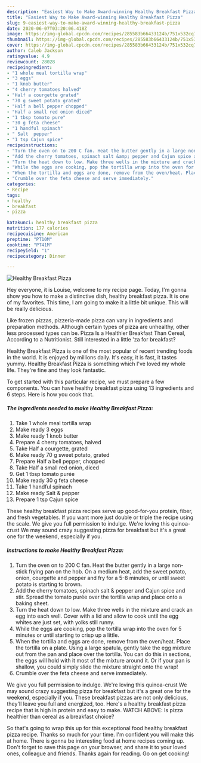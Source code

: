 ```yaml
---
description: "Easiest Way to Make Award-winning Healthy Breakfast Pizza"
title: "Easiest Way to Make Award-winning Healthy Breakfast Pizza"
slug: 9-easiest-way-to-make-award-winning-healthy-breakfast-pizza
date: 2020-06-07T03:20:06.418Z
image: https://img-global.cpcdn.com/recipes/285583b66433124b/751x532cq70/healthy-breakfast-pizza-recipe-main-photo.jpg
thumbnail: https://img-global.cpcdn.com/recipes/285583b66433124b/751x532cq70/healthy-breakfast-pizza-recipe-main-photo.jpg
cover: https://img-global.cpcdn.com/recipes/285583b66433124b/751x532cq70/healthy-breakfast-pizza-recipe-main-photo.jpg
author: Caleb Jackson
ratingvalue: 4.9
reviewcount: 28028
recipeingredient:
- "1 whole meal tortilla wrap"
- "3 eggs"
- "1 knob butter"
- "4 cherry tomatoes halved"
- "Half a courgette grated"
- "70 g sweet potato grated"
- "Half a bell pepper chopped"
- "Half a small red onion diced"
- "1 tbsp tomato pure"
- "30 g feta cheese"
- "1 handful spinach"
- " Salt  pepper"
- "1 tsp Cajun spice"
recipeinstructions:
- "Turn the oven on to 200 C fan. Heat the butter gently in a large non-stick frying pan on the hob. On a medium heat, add the sweet potato, onion, courgette and pepper and fry for a 5-8 minutes, or until sweet potato is starting to brown."
- "Add the cherry tomatoes, spinach salt &amp; pepper and Cajun spice and stir. Spread the tomato purée over the tortilla wrap and place onto a baking sheet."
- "Turn the heat down to low. Make three wells in the mixture and crack an egg into each well. Cover with a lid and allow to cook until the egg whites are just set, with yolks still runny."
- "While the eggs are cooking, pop the tortilla wrap into the oven for 5 minutes or until starting to crisp up a little."
- "When the tortilla and eggs are done, remove from the oven/heat. Place the tortilla on a plate. Using a large spatula, gently take the egg mixture out from the pan and place over the tortilla. You can do this in sections, the eggs will hold with it most of the mixture around it. Or if your pan is shallow, you could simply slide the mixture straight onto the wrap!"
- "Crumble over the feta cheese and serve immediately."
categories:
- Recipe
tags:
- healthy
- breakfast
- pizza

katakunci: healthy breakfast pizza 
nutrition: 177 calories
recipecuisine: American
preptime: "PT10M"
cooktime: "PT41M"
recipeyield: "1"
recipecategory: Dinner

---
```



![Healthy Breakfast Pizza](https://img-global.cpcdn.com/recipes/285583b66433124b/751x532cq70/healthy-breakfast-pizza-recipe-main-photo.jpg)

Hey everyone, it is Louise, welcome to my recipe page. Today, I'm gonna show you how to make a distinctive dish, healthy breakfast pizza. It is one of my favorites. This time, I am going to make it a little bit unique. This will be really delicious.

Like frozen pizzas, pizzeria-made pizza can vary in ingredients and preparation methods. Although certain types of pizza are unhealthy, other less processed types can be. Pizza Is a Healthier Breakfast Than Cereal, According to a Nutritionist. Still interested in a little &#39;za for breakfast?

Healthy Breakfast Pizza is one of the most popular of recent trending foods in the world. It is enjoyed by millions daily. It's easy, it is fast, it tastes yummy. Healthy Breakfast Pizza is something which I've loved my whole life. They're fine and they look fantastic.


To get started with this particular recipe, we must prepare a few components. You can have healthy breakfast pizza using 13 ingredients and 6 steps. Here is how you cook that.

<!--inarticleads1-->

##### The ingredients needed to make Healthy Breakfast Pizza:

1. Take 1 whole meal tortilla wrap
1. Make ready 3 eggs
1. Make ready 1 knob butter
1. Prepare 4 cherry tomatoes, halved
1. Take Half a courgette, grated
1. Make ready 70 g sweet potato, grated
1. Prepare Half a bell pepper, chopped
1. Take Half a small red onion, diced
1. Get 1 tbsp tomato purée
1. Make ready 30 g feta cheese
1. Take 1 handful spinach
1. Make ready  Salt &amp; pepper
1. Prepare 1 tsp Cajun spice


These healthy breakfast pizza recipes serve up good-for-you protein, fiber, and fresh vegetables. If you want more just double or triple the recipe using the scale. We give you full permission to indulge. We&#39;re loving this quinoa-crust We may sound crazy suggesting pizza for breakfast but it&#39;s a great one for the weekend, especially if you. 

<!--inarticleads2-->

##### Instructions to make Healthy Breakfast Pizza:

1. Turn the oven on to 200 C fan. Heat the butter gently in a large non-stick frying pan on the hob. On a medium heat, add the sweet potato, onion, courgette and pepper and fry for a 5-8 minutes, or until sweet potato is starting to brown.
1. Add the cherry tomatoes, spinach salt &amp; pepper and Cajun spice and stir. Spread the tomato purée over the tortilla wrap and place onto a baking sheet.
1. Turn the heat down to low. Make three wells in the mixture and crack an egg into each well. Cover with a lid and allow to cook until the egg whites are just set, with yolks still runny.
1. While the eggs are cooking, pop the tortilla wrap into the oven for 5 minutes or until starting to crisp up a little.
1. When the tortilla and eggs are done, remove from the oven/heat. Place the tortilla on a plate. Using a large spatula, gently take the egg mixture out from the pan and place over the tortilla. You can do this in sections, the eggs will hold with it most of the mixture around it. Or if your pan is shallow, you could simply slide the mixture straight onto the wrap!
1. Crumble over the feta cheese and serve immediately.


We give you full permission to indulge. We&#39;re loving this quinoa-crust We may sound crazy suggesting pizza for breakfast but it&#39;s a great one for the weekend, especially if you. These breakfast pizzas are not only delicious, they&#39;ll leave you full and energized, too. Here&#39;s a healthy breakfast pizza recipe that is high in protein and easy to make. WATCH ABOVE: Is pizza healthier than cereal as a breakfast choice? 

So that's going to wrap this up for this exceptional food healthy breakfast pizza recipe. Thanks so much for your time. I'm confident you will make this at home. There is gonna be interesting food at home recipes coming up. Don't forget to save this page on your browser, and share it to your loved ones, colleague and friends. Thanks again for reading. Go on get cooking!
